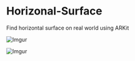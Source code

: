 # Horizonal-Surface
Find horizontal surface on real world using ARKit

![Imgur](https://user-images.githubusercontent.com/16661905/61536121-83b10480-aa51-11e9-8f8a-e0eb1600a74f.PNG)

![Imgur](https://user-images.githubusercontent.com/16661905/61536122-83b10480-aa51-11e9-8134-76964a53eee2.PNG)
